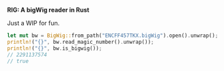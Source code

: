 **RIG: A bigWig reader in Rust**

Just a WIP for fun.

```rust
let mut bw = BigWig::from_path("ENCFF457TKX.bigWig").open().unwrap();
println!("{}", bw.read_magic_number().unwrap());
println!("{}", bw.is_bigwig());
// 2291137574
// true
```
